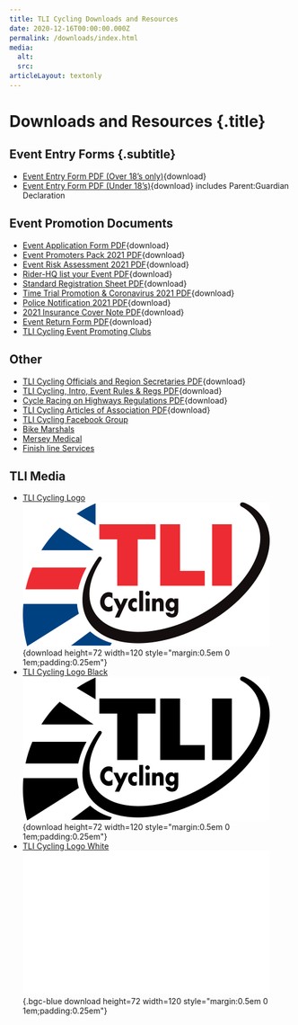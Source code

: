 ```yaml
---
title: TLI Cycling Downloads and Resources
date: 2020-12-16T00:00:00.000Z
permalink: /downloads/index.html
media:
  alt:
  src:
articleLayout: textonly
---
```


# Downloads and Resources {.title}

## Event Entry Forms {.subtitle}

* [Event Entry Form PDF (Over 18’s only)](/u/TLICycling_Event-Entry-Form-Over-18s-only.pdf){download}
* [Event Entry Form PDF (Under 18’s)](/u/TLICycling_Under-18-Event-Entry-Form-includes-ParentGuardian-Declaration.pdf){download} includes Parent:Guardian Declaration

## Event Promotion Documents

* [Event Application Form PDF](/u/TLICycling_Event-Application-Form-2021.pdf){download}
* [Event Promoters Pack 2021 PDF](/u/TLICycling_Event-Promoters-Pack-2021a.pdf){download}
* [Event Risk Assessment 2021 PDF](/u/TLICycling_Risk-Assessment-2021a.pdf){download}
* [Rider-HQ list your Event PDF](/u/TLICycling_Rider-HQ-list-a-Event.pdf){download}
* [Standard Registration Sheet PDF](/u/TLICycling_Standard-Registration-Sheet.pdf){download}
* [Time Trial Promotion & Coronavirus 2021 PDF](/u/TLICycling_COVID-TimeTrial-Promotion-Event-Guidance-2020.pdf){download}
* [Police Notification 2021 PDF](/u/TLICycling_Police-Notification-2021.pdf){download}
* [2021 Insurance Cover Note PDF](/u/TLICycling_2021-TWIMC-Letter-TLI-Cycling.pdf){download}
* [Event Return Form PDF](/u/TLICycling_EventReturnForm-Download-2021.pdf){download}
* [TLI Cycling Event Promoting Clubs](/organising-clubs-teams/)

## Other

* [TLI Cycling Officials and Region Secretaries PDF](/u/TLICycling_Contact-Points-2021.pdf){download}
* [TLI Cycling, Intro, Event Rules & Regs PDF](/u/TLICycling_Event-Rules-Regs-2020.pdf){download}
* [Cycle Racing on Highways Regulations PDF](/u/TLICycling_Cycle-Racing-on-Highways-Regulations.pdf){download}
* [TLI Cycling Articles of Association PDF](/u/TLICycling_Articles-of-Association-2017.pdf){download}
* [TLI Cycling Facebook Group](https://www.facebook.com/groups/tlinwmids)
* [Bike Marshals](https://www.bikemarshals.org/)
* [Mersey Medical](https://www.merseymedical.co.uk/)
* [Finish line Services](/finish-line-services/)

## TLI Media
* [TLI Cycling Logo](/assets/img/tlicycling-logo.svg) ![TLI Cycling Logo](/assets/img/tlicycling-logo.svg){download height=72 width=120 style="margin:0.5em 0 1em;padding:0.25em"}
* [TLI Cycling Logo Black](/assets/img/tlicycling-logo-black.svg) ![TLI Cycling Logo Black](/assets/img/tlicycling-logo-black.svg){download height=72 width=120 style="margin:0.5em 0 1em;padding:0.25em"}
* [TLI Cycling Logo White](/assets/img/tlicycling-logo-white.svg) ![TLI Cycling Logo White](/assets/img/tlicycling-logo-white.svg){.bgc-blue download height=72 width=120 style="margin:0.5em 0 1em;padding:0.25em"}

